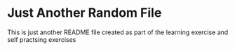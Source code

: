 # **Just Another Random File** 
This is just another README file created as part of the learning exercise and self practsing exercises
